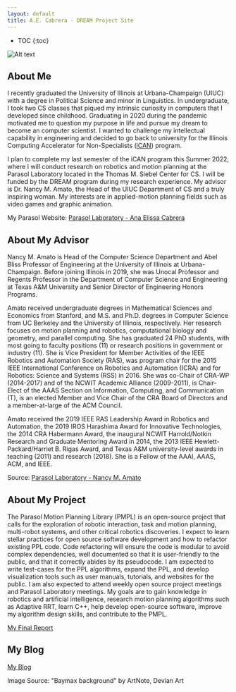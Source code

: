 ```yaml
---
layout: default
title: A.E. Cabrera - DREAM Project Site
---
```


* TOC
{:toc}

![Alt text](https://cabreraleon.github.io/images/baymax.jpeg)


## About Me 

I recently graduated the University of Illinois at Urbana-Champaign (UIUC) with a  degree in Political Science and minor in Linguistics. In undergraduate, I took two CS classes that piqued my intrinsic curiosity in computers that I developed since childhood. Graduating in 2020 during the pandemic motivated me to question my purpose in life and pursue my dream to become an computer scientist. I wanted to challenge my intellectual capability in engineering and decided to go back to university for the Illinois Computing Accelerator for Non-Specialists ([iCAN](https://cs.illinois.edu/academics/graduate/ican)) program.

I plan to complete my last semester of the iCAN program this Summer 2022, where I will conduct research on 
robotics and motion planning at the Parasol Laboratory located in the Thomas M. Siebel Center for CS. I will be funded by the DREAM program during my research experience. My advisor is Dr. Nancy M. Amato, the Head of the UIUC Department of CS and a truly inspiring woman. My interests are in applied-motion planning fields such as video games and graphic animation. 

My Parasol Website: [Parasol Laboratory - Ana Elissa Cabrera](https://parasollab.web.illinois.edu/people/aec4/)

## About My Advisor

Nancy M. Amato is Head of the Computer Science Department and Abel Bliss Professor of Engineering at the University of Illinois at Urbana-Champaign. Before joining Illinois in 2019, she was Unocal Professor and Regents Professor in the Department of Computer Science and Engineering at Texas A&M University and Senior Director of Engineering Honors Programs.

Amato received undergraduate degrees in Mathematical Sciences and Economics from Stanford, and M.S. and Ph.D. degrees in Computer Science from UC Berkeley and the University of Illinois, respectively. Her research focuses on motion planning and robotics, computational biology and geometry, and parallel computing. She has graduated 24 PhD students, with most going to faculty positions (11) or research positions in government or industry (11). She is Vice President for Member Activities of the IEEE Robotics and Automation Society (RAS), was program chair for the 2015 IEEE International Conference on Robotics and Automation (ICRA) and for Robotics: Science and Systems (RSS) in 2016. She was co-Chair of CRA-WP (2014-2017) and of the NCWIT Academic Alliance (2009-2011), is Chair-Elect of the AAAS Section on Information, Computing, and Communication (T), is an elected Member and Vice Chair of the CRA Board of Directors and a member-at-large of the ACM Council.

Amato received the 2019 IEEE RAS Leadership Award in Robotics and Automation, the 2019 IROS Harashima Award for Innovative Technologies, the 2014 CRA Habermann Award, the inaugural NCWIT Harrold/Notkin Research and Graduate Mentoring Award in 2014, the 2013 IEEE Hewlett-Packard/Harriet B. Rigas Award, and Texas A&M university-level awards in teaching (2011) and research (2018). She is a Fellow of the AAAI, AAAS, ACM, and IEEE.

Source: [Parasol Laboratory - Nancy M. Amato](https://parasollab.web.illinois.edu/people/amato/short-bio.php)


## About My Project

The Parasol Motion Planning Library (PMPL) is an open-source project that calls for the exploration of robotic interaction, task and motion planning, multi-robot systems, and other critical robotics discoveries. I expect to learn stellar practices for open source software development and how to refactor existing PPL code. Code refactoring will ensure the code is modular to avoid complex dependencies, well documented so that it is user-friendly to the public, and that it correctly abides by its pseudocode. I am expected to write test-cases for the PPL algorithms, expand the PPL, and develop visualization tools such as user manuals, tutorials, and websites for the public. I am also expected to attend weekly open source project meetings and Parasol Laboratory meetings.
My goals are to gain knowledge in robotics and artificial intelligence, research motion planning algorithms such as Adaptive RRT, learn C++, help develop open-source software, improve my algorithm design skills, and contribute to the PMPL. 

[My Final Report](files/finalreport.pdf)

## My Blog

[My Blog](blog.html)

Image Source: "Baymax background" by ArtNote, Devian Art
